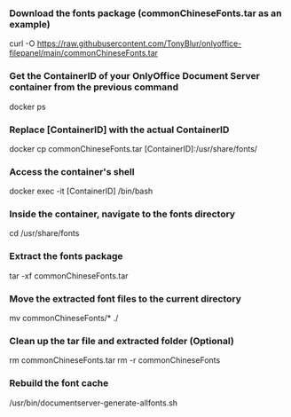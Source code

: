 ### Download the fonts package (commonChineseFonts.tar as an example)
curl -O https://raw.githubusercontent.com/TonyBlur/onlyoffice-filepanel/main/commonChineseFonts.tar

### Get the ContainerID of your OnlyOffice Document Server container from the previous command
docker ps

### Replace [ContainerID] with the actual ContainerID
docker cp commonChineseFonts.tar [ContainerID]:/usr/share/fonts/

### Access the container's shell
docker exec -it [ContainerID] /bin/bash

### Inside the container, navigate to the fonts directory
cd /usr/share/fonts

### Extract the fonts package
tar -xf commonChineseFonts.tar

### Move the extracted font files to the current directory
mv commonChineseFonts/* ./

### Clean up the tar file and extracted folder (Optional)
rm commonChineseFonts.tar
rm -r commonChineseFonts

### Rebuild the font cache
/usr/bin/documentserver-generate-allfonts.sh